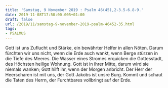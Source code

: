 ```yaml
---
title: 'Samstag, 9 November 2019 : Psalm 46(45),2-3.5-6.8-9.'
date: 2019-11-08T17:50:00.005+01:00
draft: false
url: /2019/11/samstag-9-november-2019-psalm-46452-35.html
tags: 
- PSALMUS
---
```


Gott ist uns Zuflucht und Stärke, ein bewährter Helfer in allen Nöten. Darum fürchten wir uns nicht, wenn die Erde auch wankt, wenn Berge stürzen in die Tiefe des Meeres. Die Wasser eines Stromes erquicken die Gottesstadt, des Höchsten heilige Wohnung. Gott ist in ihrer Mitte, darum wird sie niemals wanken; Gott hilft ihr, wenn der Morgen anbricht. Der Herr der Heerscharen ist mit uns, der Gott Jakobs ist unsre Burg. Kommt und schaut die Taten des Herrn, der Furchtbares vollbringt auf der Erde.